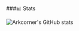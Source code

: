 ###📊 Stats

![Arkcorner's GitHub stats](https://github-readme-stats.vercel.app/api?username=Arkcorner&show_icons=true&theme=dark)


